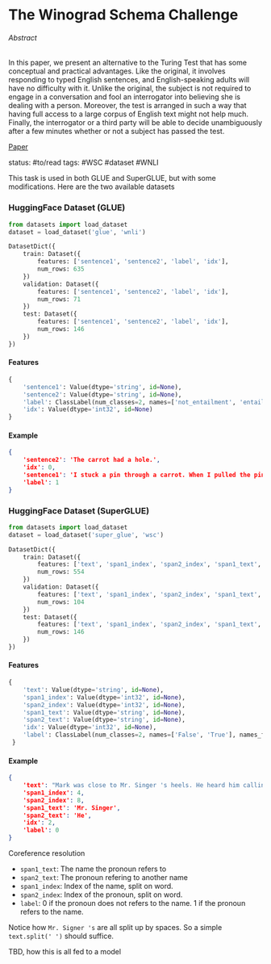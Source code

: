 # The Winograd Schema Challenge

###### Abstract

In this paper, we present an alternative to the Turing Test that has some conceptual and practical advantages. Like the original, it involves responding to typed English sentences, and English-speaking adults will have no difficulty with it. Unlike the original, the subject is not required to engage in a conversation and fool an interrogator into believing she is dealing with a person. Moreover, the test is arranged in such a way that having full access to a large corpus of English text might not help much. Finally, the interrogator or a third party will be able to decide unambiguously after a few minutes whether or not a subject has passed the test.

[Paper](http://commonsensereasoning.org/2011/papers/Levesque.pdf)

status: #to/read 
tags: #WSC #dataset #WNLI 

This task is used in both GLUE and SuperGLUE, but with some modifications. Here are the two available datasets

### HuggingFace Dataset (GLUE)

```python
from datasets import load_dataset
dataset = load_dataset('glue', 'wnli')
```

```python
DatasetDict({
    train: Dataset({
        features: ['sentence1', 'sentence2', 'label', 'idx'],
        num_rows: 635
    })
    validation: Dataset({
        features: ['sentence1', 'sentence2', 'label', 'idx'],
        num_rows: 71
    })
    test: Dataset({
        features: ['sentence1', 'sentence2', 'label', 'idx'],
        num_rows: 146
    })
})
```

#### Features
```python
{
	'sentence1': Value(dtype='string', id=None), 
	'sentence2': Value(dtype='string', id=None), 
	'label': ClassLabel(num_classes=2, names=['not_entailment', 'entailment'], names_file=None, id=None), 
	'idx': Value(dtype='int32', id=None)
}
```

#### Example
```json
{
	'sentence2': 'The carrot had a hole.', 
	'idx': 0, 
	'sentence1': 'I stuck a pin through a carrot. When I pulled the pin out, it had a hole.', 
	'label': 1
}
```


### HuggingFace Dataset (SuperGLUE)

```python
from datasets import load_dataset
dataset = load_dataset('super_glue', 'wsc')
```

```python
DatasetDict({
    train: Dataset({
        features: ['text', 'span1_index', 'span2_index', 'span1_text', 'span2_text', 'idx', 'label'],
        num_rows: 554
    })
    validation: Dataset({
        features: ['text', 'span1_index', 'span2_index', 'span1_text', 'span2_text', 'idx', 'label'],
        num_rows: 104
    })
    test: Dataset({
        features: ['text', 'span1_index', 'span2_index', 'span1_text', 'span2_text', 'idx', 'label'],
        num_rows: 146
    })
})
```

#### Features
```python
{
	'text': Value(dtype='string', id=None),
	'span1_index': Value(dtype='int32', id=None),
	'span2_index': Value(dtype='int32', id=None),
	'span1_text': Value(dtype='string', id=None),
	'span2_text': Value(dtype='string', id=None),
	'idx': Value(dtype='int32', id=None),
	'label': ClassLabel(num_classes=2, names=['False', 'True'], names_file=None, id=None)
 }
```

#### Example
```json
{
	'text': "Mark was close to Mr. Singer 's heels. He heard him calling for the captain, promising him, in the jargon everyone talked that night, that not one thing should be damaged on the ship except only the ammunition, but the captain and all his crew had best stay in the cabin until the work was over",
	'span1_index': 4,
	'span2_index': 8,
	'span1_text': 'Mr. Singer',
	'span2_text': 'He',
	'idx': 2,
	'label': 0
}
```

Coreference resolution 
- `span1_text`: The name the pronoun refers to
- `span2_text`: The pronoun refering to another name
- `span1_index`: Index of the name, split on word. 
- `span2_index`: Index of the pronoun, split on word.
- `label`: 0 if the pronoun does not refers to the name. 1 if the pronoun refers to the name.

Notice how `Mr. Signer 's` are all split up by spaces. So a simple `text.split(' ')` should suffice.

TBD, how this is all fed to a model
